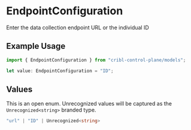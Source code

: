 # EndpointConfiguration

Enter the data collection endpoint URL or the individual ID

## Example Usage

```typescript
import { EndpointConfiguration } from "cribl-control-plane/models";

let value: EndpointConfiguration = "ID";
```

## Values

This is an open enum. Unrecognized values will be captured as the `Unrecognized<string>` branded type.

```typescript
"url" | "ID" | Unrecognized<string>
```
